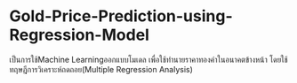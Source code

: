 # Gold-Price-Prediction-using-Regression-Model
เป็นการใช้Machine Learningออกแบบโมเดล เพื่อใช้ทำนายราคาทองคำในอนาคตข้างหน้า  โดยใช้ทฤษฎีการวิเคราะห์ถดถอย(Multiple Regression Analysis)
